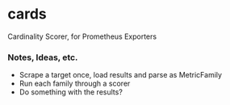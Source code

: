 # cards
Cardinality Scorer, for Prometheus Exporters

### Notes, Ideas, etc.

- Scrape a target once, load results and parse as MetricFamily
- Run each family through a scorer
- Do something with the results?